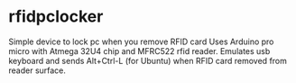 # rfidpclocker
Simple device to lock pc when you remove RFID card
Uses Arduino pro micro with Atmega 32U4 chip and MFRC522 rfid reader.
Emulates usb keyboard and sends Alt+Ctrl-L (for Ubuntu) when RFID card removed from reader surface.

